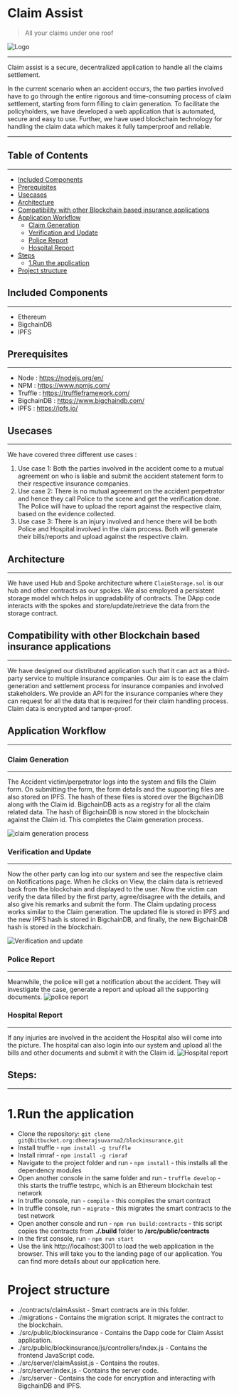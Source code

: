 # Claim Assist
> All your claims under one roof

![Logo](/readme_images/logo-reveal.gif)

----------------------------
Claim assist is a secure, decentralized application to handle all the claims settlement.

In the current scenario when an accident occurs, the two parties involved have to go through the entire rigorous and time-consuming process of claim settlement, starting from form filling to claim generation. To facilitate the policyholders, we have developed a web application that is automated, secure and easy to use. Further, we have used blockchain technology for handling the claim data which makes it fully tamperproof and reliable.

-----------------------------
## Table of Contents
-----------------------------
- [Included Components](#included-components)
- [Prerequisites](#prerequisites)
- [Usecases](#usecases)
- [Architecture](#architecture)
- [Compatibility with other Blockchain based insurance applications](#compatibility-with-other-blockchain-based-insurance-applications)
- [Application Workflow](#application-workflow)
  * [Claim Generation](#claim-generation)
  * [Verification and Update](#verification-and-update)
  * [Police Report](#police-report)
  * [Hospital Report](#hospital-report)
- [Steps](#steps)
  * [1.Run the application](#1run-the-application)
- [Project structure](#project-structure)

    

## Included Components
----------------------------
- Ethereum
- BigchainDB
- IPFS

## Prerequisites
----------------------------
- Node : https://nodejs.org/en/
- NPM : https://www.npmjs.com/
- Truffle : https://truffleframework.com/
- BigchainDB : https://www.bigchaindb.com/
- IPFS : https://ipfs.io/

## Usecases
----------------------------

We have covered three different use cases :

1. Use case 1: Both the parties involved in the accident come to a mutual agreement on who is liable and submit the accident statement form to their respective insurance companies.
2. Use case 2: There is no mutual agreement on the accident perpetrator and hence they call Police to the scene and get the verification done. The Police will have to upload the report against the respective claim, based on the evidence collected.
3. Use case 3: There is an injury involved and hence there will be both Police and Hospital involved in the claim process. Both will generate their bills/reports and upload against the respective claim.

## Architecture
----------------------------
We have used Hub and Spoke architecture where `ClaimStorage.sol` is our hub and other contracts as our spokes. We also employed a persistent storage model which helps in upgradability of contracts. The DApp code interacts with the spokes and store/update/retrieve the data from the storage contract.  


## Compatibility with other Blockchain based insurance applications
----------------------------
We have designed our distributed application such that it can act as a third-party service to multiple insurance companies. Our aim is to ease the claim generation and settlement process for insurance companies and involved stakeholders. We provide an API for the insurance companies where they can request for all the data that is required for their claim handling process. Claim data is encrypted and tamper-proof.



## Application Workflow
----------------------------

### Claim Generation
----------------------------
The Accident victim/perpetrator logs into the system and fills the Claim form. On submitting the form, the form details and the supporting files are also stored on IPFS. The hash of these files is stored over the BigchainDB along with the Claim id. BigchainDB acts as a registry for all the claim related data. The hash of BigchainDB is now stored in the blockchain against the Claim id. This completes the Claim generation process.

![claim generation process](readme_images/claim_generation.gif)

### Verification and Update
----------------------------
Now the other party can log into our system and see the respective claim on Notifications page. When he clicks on View, the claim data is retrieved back from the blockchain and displayed to the user. Now the victim can verify the data filled by the first party, agree/disagree with the details, and also give his remarks and submit the form. The Claim updating process works similar to the Claim generation. The updated file is stored in IPFS and the new IPFS hash is stored in BigchainDB, and finally, the new BigchainDB hash is stored in the blockchain.

![Verification and update](readme_images/claim_generation.gif)

### Police Report
----------------------------
Meanwhile, the police will get a notification about the accident. They will investigate the case, generate a report and upload all the supporting documents.
![police report](readme_images/police.gif)

### Hospital Report
----------------------------
If any injuries are involved in the accident the Hospital also will come into the picture. The hospital can also login into our system and upload all the bills and other documents and submit it with the Claim id.
![Hospital report](readme_images/police.gif)

## Steps:
----------------------------
# 1.Run the application
- Clone the repository: `git clone git@bitbucket.org:dheerajsuvarna2/blockinsurance.git`
- Install truffle - `npm install -g truffle`
- Install rimraf - `npm install -g rimraf`
- Navigate to the project folder and run - `npm install` - this installs all the dependency modules
- Open another console in the same folder and run - `truffle develop` - this starts the truffle testrpc, which is an Ethereum blockchain test network
- In truffle console, run - `compile` - this compiles the smart contract
- In truffle console, run - `migrate` - this migrates the smart contracts to the test network
- Open another console and run - `npm run build:contracts` - this script copies the contracts from **./.build** folder to **/src/public/contracts**  
- In the first console, run - `npm run start`
- Use the link http://localhost:3001 to load the web application in the browser. This will take you to the landing page of our application. You can find more details about our application here.



# Project structure
- ./contracts/claimAssist - Smart contracts are in this folder.
- ./migrations - Contains the migration script. It migrates the contract to the blockchain.
- ./src/public/blockinsurance - Contains the Dapp code for Claim Assist application.
- ./src/public/blockinsurance/js/controllers/index.js - Contains the frontend JavaScript code.
- ./src/server/claimAssist.js - Contains the routes.
- ./src/server/index.js - Contains the server code.
- ./src/server - Contains the code for encryption and interacting with BigchainDB and IPFS.
